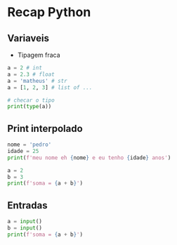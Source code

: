 # Recap Python

## Variaveis

- Tipagem fraca

```py
a = 2 # int
a = 2.3 # float
a = 'matheus' # str
a = [1, 2, 3] # list of ...

# checar o tipo
print(type(a))
```

## Print interpolado

```py
nome = 'pedro'
idade = 25
print(f'meu nome eh {nome} e eu tenho {idade} anos')

a = 2
b = 3
print(f'soma = {a + b}')
```

## Entradas

```python
a = input()
b = input()
print(f'soma = {a + b}')
```
